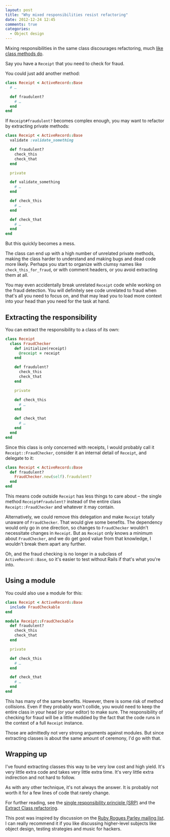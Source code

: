 ```yaml
---
layout: post
title: "Why mixed responsibilities resist refactoring"
date: 2012-12-24 12:45
comments: true
categories:
  - Object design
---
```



Mixing responsibilities in the same class discourages refactoring, much [like class methods do](http://blog.codeclimate.com/blog/2012/11/14/why-ruby-class-methods-resist-refactoring/).

Say you have a `Receipt` that you need to check for fraud.

You could just add another method:

``` ruby
class Receipt < ActiveRecord::Base
  # …

  def fraudulent?
    # …
  end
end
```

If `Receipt#fraudulent?` becomes complex enough, you may want to refactor by extracting private methods:

``` ruby
class Receipt < ActiveRecord::Base
  validate :validate_something

  def fraudulent?
    check_this
    check_that
  end

  private

  def validate_something
    # …
  end

  def check_this
    # …
  end

  def check_that
    # …
  end
end
```

But this quickly becomes a mess.

The class can end up with a high number of unrelated private methods, making the class harder to understand and making bugs and dead code more likely. Perhaps you start to organize with clumsy names like `check_this_for_fraud`, or with comment headers, or you avoid extracting them at all.

You may even accidentally break unrelated `Receipt` code while working on the fraud detection. You will definitely see code unrelated to fraud when that's all you need to focus on, and that may lead you to load more context into your head than you need for the task at hand.


## Extracting the responsibility

You can extract the responsibility to a class of its own:

``` ruby
class Receipt
  class FraudChecker
    def initialize(receipt)
      @receipt = receipt
    end

    def fraudulent?
      check_this
      check_that
    end

    private

    def check_this
      # …
    end

    def check_that
      # …
    end
  end
end
```

Since this class is only concerned with receipts, I would probably call it `Receipt::FraudChecker`, consider it an internal detail of `Receipt`, and delegate to it:

``` ruby
class Receipt < ActiveRecord::Base
  def fraudulent?
    FraudChecker.new(self).fraudulent?
  end
end
```

This means code outside `Receipt` has less things to care about – the single method `Receipt#fraudulent?` instead of the entire class `Receipt::FraudChecker` and whatever it may contain.

Alternatively, we could remove this delegation and make `Receipt` totally unaware of `FraudChecker`. That would give some benefits. The dependency would only go in one direction, so changes to `FraudChecker` wouldn't necessitate changes in `Receipt`. But as `Receipt` only knows a minimum about `FraudChecker`, and we do get good value from that knowledge, I wouldn't break them apart any further.

Oh, and the fraud checking is no longer in a subclass of `ActiveRecord::Base`, so it's easier to test without Rails if that's what you're into.


## Using a module

You could also use a module for this:


``` ruby
class Receipt < ActiveRecord::Base
  include FraudCheckable
end

module Receipt::FraudCheckable
  def fraudulent?
    check_this
    check_that
  end

  private

  def check_this
    # …
  end

  def check_that
    # …
  end
end
```

This has many of the same benefits. However, there is some risk of method collisions. Even if they probably won't collide, you would need to keep the entire class in your head (or your editor) to make sure. The responsibility of checking for fraud will be a little muddied by the fact that the code runs in the context of a full `Receipt` instance.

Those are admittedly not very strong arguments against modules. But since extracting classes is about the same amount of ceremony, I'd go with that.


## Wrapping up

I've found extracting classes this way to be very low cost and high yield. It's very little extra code and takes very little extra time. It's very little extra indirection and not hard to follow.

As with any other technique, it's not always the answer. It is probably not worth it for a few lines of code that rarely change.

For further reading, see the [single responsibility principle (SRP)](http://en.wikipedia.org/wiki/Single_responsibility_principle) and the [Extract Class refactoring](http://en.wikipedia.org/wiki/Extract_class).

This post was inspired by discussion on the [Ruby Rogues Parley mailing list](http://rubyrogues.com/). I can really recommend it if you like discussing higher-level subjects like object design, testing strategies and music for hackers.
